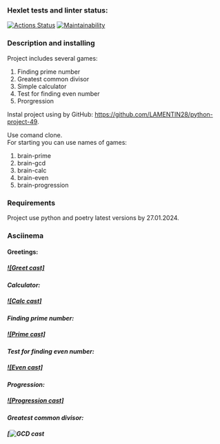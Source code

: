 ### Hexlet tests and linter status:
[![Actions Status](https://github.com/LAMENTIN28/python-project-49/actions/workflows/hexlet-check.yml/badge.svg)](https://github.com/LAMENTIN28/python-project-49/actio>)
[![Maintainability](https://api.codeclimate.com/v1/badges/31d7fa3907903390103d/maintainability)](https://codeclimate.com/github/LAMENTIN28/python-project-49/maintainability)

### Description and installing
Project includes several games:
1. Finding prime number
2. Greatest common divisor
3. Simple calculator
4. Test for finding even number
5. Prorgression  

Instal project using by GitHub: https://github.com/LAMENTIN28/python-project-49.  
 
Use comand clone.  
For starting you can use names of games:
1. brain-prime
2. brain-gcd
3. brain-calc
4. brain-even
5. brain-progression

### Requirements
Project use python and poetry latest versions by 27.01.2024.

### Asciinema
#### **Greetings:**
##### [![Greet cast]](https://asciinema.org/a/AsypkHADsSJ9HC5dcQnaPpfot)

#### *Calculator:*
##### [![Calc cast]](https://asciinema.org/a/0FxC9WQdk4kuEIzngPdQeomEI)

#### *Finding prime number:* 
#####  [![Prime cast]](https://asciinema.org/a/dBV5WiuCXgrKTsfVJIdEs1o1y)

#### *Test for finding even number:* 
##### [![Even cast]](https://asciinema.org/a/ERn9W0Dn84p8805WINp22THVL)

#### *Progression:* 
##### [![Progression cast]](https://asciinema.org/a/MPXzZ97Blgy0csrTspQkVgyOj)

#### *Greatest common divisor:* 
##### [![GCD cast](https://asciinema.org/a/1wnOu9jE2yMOITSe9MQWbZlfx)
